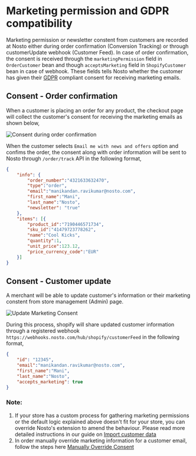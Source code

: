 # Marketing permission and GDPR compatibility
Marketing permission or newsletter constent from customers are recorded at Nosto either during order confirmation (Conversion Tracking) or through customerUpdate webhook (Customer Feed). In case of order confirmation, the consent is received through the `marketingPermission` field in `OrderCustomer` bean and though `acceptsMarketing` field in `ShopifyCustomer` bean in case of webhook. These fields tells Nosto whether the customer has given their [GDPR](https://www.eugdpr.org/) compliant consent for receiving marketing emails.

## Consent - Order confirmation
When a customer is placing an order for any product, the checkout page will collect the customer's consent for receiving the marketing emails as shown below,

![Consent during order confirmation](https://user-images.githubusercontent.com/82023195/136540098-3719ca4f-77e6-47d1-8dfa-525010885064.png)

When the customer selects `Email me with news and offers` option and confims the order, the consent along with order information will be sent to Nosto through `/order/track` API in the following format,

```json
{
    "info": {
        "order_number":"4321633632470",
        "type":"order",
        "email":"manikandan.ravikumar@nosto.com",
        "first_name":"Mani",
        "last_name":"Nosto", 
        "newsletter": "true"
    },
    "items": [{
        "product_id":"7190446571734",
        "sku_id":"41479723778262",
        "name":"Cool Kicks",
        "quantity":1,
        "unit_price":123.12,
        "price_currency_code":"EUR"
    }]
}
```

## Consent - Customer update
A merchant will be able to update customer's information or their marketing constent from store management (Admin) page. 

![Update Marketing Consent](https://user-images.githubusercontent.com/82023195/136540161-057d6c72-fa25-4785-aa56-19a48a016200.png)

During this process, shopify will share updated customer information through a registered webhook `https://webhooks.nosto.com/hub/shopify/customerFeed` in the following format,

```json
{
    "id": "12345",
    "email":"manikandan.ravikumar@nosto.com",
    "first_name":"Mani",
    "last_name":"Nosto", 
    "accepts_marketing": true
}
```

### Note: 
1. If your store has a custom process for gathering marketing permissions or the default logic explained above doesn't fit for your store, you can override Nosto's extension to amend the behaviour. Please read more detailed instructions in our guide on [Import customer data](https://help.nosto.com/en/articles/2884483-how-to-import-customer-data-to-nosto-via-api)
2. In order manually override marketing information for a customer email, follow the steps here [Manually Override Consent](https://docs.nosto.com/techdocs/apis/rest/customers/toggling-email-opt-in-using-the-consent-api)